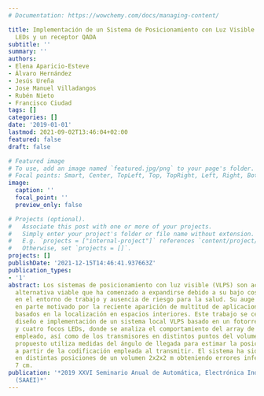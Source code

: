 ```yaml
---
# Documentation: https://wowchemy.com/docs/managing-content/

title: Implementación de un Sistema de Posicionamiento con Luz Visible basado en focos
  LEDs y un receptor QADA
subtitle: ''
summary: ''
authors:
- Elena Aparicio-Esteve
- Álvaro Hernández
- Jesús Ureña
- Jose Manuel Villadangos
- Rubén Nieto
- Francisco Ciudad
tags: []
categories: []
date: '2019-01-01'
lastmod: 2021-09-02T13:46:04+02:00
featured: false
draft: false

# Featured image
# To use, add an image named `featured.jpg/png` to your page's folder.
# Focal points: Smart, Center, TopLeft, Top, TopRight, Left, Right, BottomLeft, Bottom, BottomRight.
image:
  caption: ''
  focal_point: ''
  preview_only: false

# Projects (optional).
#   Associate this post with one or more of your projects.
#   Simply enter your project's folder or file name without extension.
#   E.g. `projects = ["internal-project"]` references `content/project/deep-learning/index.md`.
#   Otherwise, set `projects = []`.
projects: []
publishDate: '2021-12-15T14:46:41.937663Z'
publication_types:
- '1'
abstract: Los sistemas de posicionamiento con luz visible (VLPS) son actualmente una
  alternativa viable que ha comenzado a expandirse debido a su bajo coste, fácil integración
  en el entorno de trabajo y ausencia de riesgo para la salud. Su auge se encuentra
  en parte motivado por la reciente aparición de multitud de aplicaciones y servicios
  basados en la localización en espacios interiores. Este trabajo se centra en el
  diseño e implementación de un sistema local VLPS basado en un fotorreceptor QADA
  y cuatro focos LEDs, donde se analiza el comportamiento del array de fotodiodos
  empleado, así como de los transmisores en distintos puntos del volumen. El sistema
  propuesto utiliza medidas del ángulo de llegada para estimar la posición del receptor
  a partir de la codificación empleada al transmitir. El sistema ha sido validado
  en distintas posiciones de un volumen 2x2x2 m obteniendo errores inferiores a los
  7 cm.
publication: '*2019 XXVI Seminario Anual de Automática, Electrónica Industrial e Instrumentación
  (SAAEI)*'
---
```

